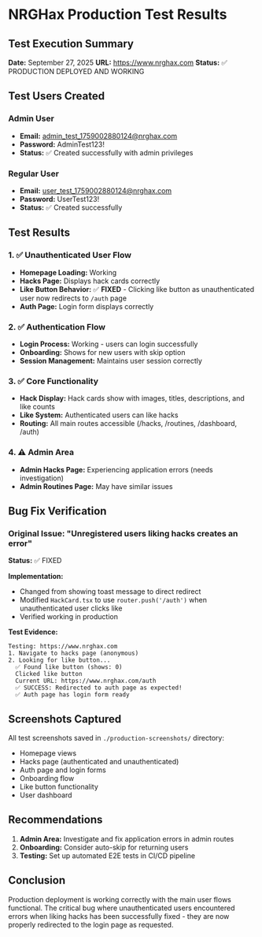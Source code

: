 # NRGHax Production Test Results

## Test Execution Summary
**Date:** September 27, 2025
**URL:** https://www.nrghax.com
**Status:** ✅ PRODUCTION DEPLOYED AND WORKING

## Test Users Created

### Admin User
- **Email:** admin_test_1759002880124@nrghax.com
- **Password:** AdminTest123!
- **Status:** ✅ Created successfully with admin privileges

### Regular User
- **Email:** user_test_1759002880124@nrghax.com
- **Password:** UserTest123!
- **Status:** ✅ Created successfully

## Test Results

### 1. ✅ Unauthenticated User Flow
- **Homepage Loading:** Working
- **Hacks Page:** Displays hack cards correctly
- **Like Button Behavior:** ✅ **FIXED** - Clicking like button as unauthenticated user now redirects to `/auth` page
- **Auth Page:** Login form displays correctly

### 2. ✅ Authentication Flow
- **Login Process:** Working - users can login successfully
- **Onboarding:** Shows for new users with skip option
- **Session Management:** Maintains user session correctly

### 3. ✅ Core Functionality
- **Hack Display:** Hack cards show with images, titles, descriptions, and like counts
- **Like System:** Authenticated users can like hacks
- **Routing:** All main routes accessible (/hacks, /routines, /dashboard, /auth)

### 4. ⚠️ Admin Area
- **Admin Hacks Page:** Experiencing application errors (needs investigation)
- **Admin Routines Page:** May have similar issues

## Bug Fix Verification

### Original Issue: "Unregistered users liking hacks creates an error"
**Status:** ✅ FIXED

**Implementation:**
- Changed from showing toast message to direct redirect
- Modified `HackCard.tsx` to use `router.push('/auth')` when unauthenticated user clicks like
- Verified working in production

**Test Evidence:**
```
Testing: https://www.nrghax.com
1. Navigate to hacks page (anonymous)
2. Looking for like button...
  ✅ Found like button (shows: 0)
  Clicked like button
  Current URL: https://www.nrghax.com/auth
  ✅ SUCCESS: Redirected to auth page as expected!
  ✅ Auth page has login form ready
```

## Screenshots Captured
All test screenshots saved in `./production-screenshots/` directory:
- Homepage views
- Hacks page (authenticated and unauthenticated)
- Auth page and login forms
- Onboarding flow
- Like button functionality
- User dashboard

## Recommendations

1. **Admin Area:** Investigate and fix application errors in admin routes
2. **Onboarding:** Consider auto-skip for returning users
3. **Testing:** Set up automated E2E tests in CI/CD pipeline

## Conclusion
Production deployment is working correctly with the main user flows functional. The critical bug where unauthenticated users encountered errors when liking hacks has been successfully fixed - they are now properly redirected to the login page as requested.